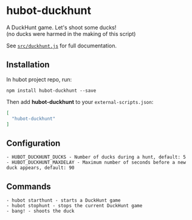 # hubot-duckhunt

A DuckHunt game. Let's shoot some ducks!\
(no ducks were harmed in the making of this script)

See [`src/duckhunt.js`](src/duckhunt.js) for full documentation.

## Installation

In hubot project repo, run:

`npm install hubot-duckhunt --save`

Then add **hubot-duckhunt** to your `external-scripts.json`:

```json
[
  "hubot-duckhunt"
]
```

## Configuration
    - HUBOT_DUCKHUNT_DUCKS - Number of ducks during a hunt, default: 5
    - HUBOT_DUCKHUNT_MAXDELAY - Maximum number of seconds before a new duck appears, default: 90

## Commands
    - hubot starthunt - starts a DuckHunt game
    - hubot stophunt - stops the current DuckHunt game
    - bang! - shoots the duck
